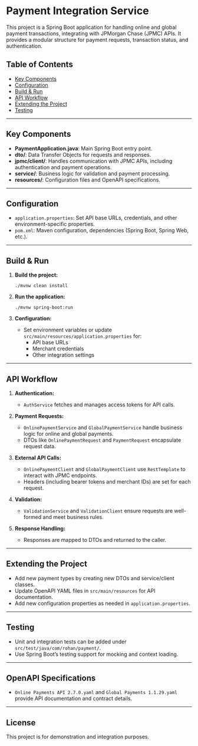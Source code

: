 # Payment Integration Service

This project is a Spring Boot application for handling online and global payment transactions, integrating with JPMorgan Chase (JPMC) APIs. It provides a modular structure for payment requests, transaction status, and authentication.

## Table of Contents
- [Key Components](#key-components)
- [Configuration](#configuration)
- [Build & Run](#build--run)
- [API Workflow](#api-workflow)
- [Extending the Project](#extending-the-project)
- [Testing](#testing)

---


## Key Components

- **PaymentApplication.java**: Main Spring Boot entry point.
- **dto/**: Data Transfer Objects for requests and responses.
- **jpmc/client/**: Handles communication with JPMC APIs, including authentication and payment operations.
- **service/**: Business logic for validation and payment processing.
- **resources/**: Configuration files and OpenAPI specifications.

---

## Configuration

- `application.properties`: Set API base URLs, credentials, and other environment-specific properties.
- `pom.xml`: Maven configuration, dependencies (Spring Boot, Spring Web, etc.).

---

## Build & Run

1. **Build the project:**
   ```
   ./mvnw clean install
   ```

2. **Run the application:**
   ```
   ./mvnw spring-boot:run
   ```

3. **Configuration:**
   - Set environment variables or update `src/main/resources/application.properties` for:
     - API base URLs
     - Merchant credentials
     - Other integration settings

---

## API Workflow

1. **Authentication:**
   - `AuthService` fetches and manages access tokens for API calls.

2. **Payment Requests:**
   - `OnlinePaymentService` and `GlobalPaymentService` handle business logic for online and global payments.
   - DTOs like `OnlinePaymentRequest` and `PaymentRequest` encapsulate request data.

3. **External API Calls:**
   - `OnlinePaymentClient` and `GlobalPaymentClient` use `RestTemplate` to interact with JPMC endpoints.
   - Headers (including bearer tokens and merchant IDs) are set for each request.

4. **Validation:**
   - `ValidationService` and `ValidationClient` ensure requests are well-formed and meet business rules.

5. **Response Handling:**
   - Responses are mapped to DTOs and returned to the caller.

---

## Extending the Project

- Add new payment types by creating new DTOs and service/client classes.
- Update OpenAPI YAML files in `src/main/resources` for API documentation.
- Add new configuration properties as needed in `application.properties`.

---

## Testing

- Unit and integration tests can be added under `src/test/java/com/rohan/payment/`.
- Use Spring Boot’s testing support for mocking and context loading.

---

## OpenAPI Specifications

- `Online Payments API 2.7.0.yaml` and `Global Payments 1.1.29.yaml` provide API documentation and contract details.

---

## License

This project is for demonstration and integration purposes.

